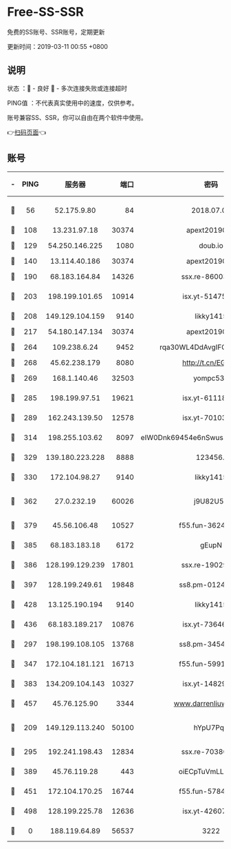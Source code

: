 # Free-SS-SSR

免费的SS账号、SSR账号，定期更新

更新时间：2019-03-11 00:55 +0800

## 说明

状态     ：🙂 - 良好 🙁 - 多次连接失败或连接超时

PING值   ：不代表真实使用中的速度，仅供参考。

账号兼容SS、SSR，你可以自由在两个软件中使用。

👉[扫码页面](https://liesauer.github.io/Free-SS-SSR/)👈

## 账号

|-|PING|服务器|端口|密码|加密方式|区域|
|:----:|:----:|:-----:|-----:|:----:|:----:|:----:|
|🙂|56|52.175.9.80|84|2018.07.07|chacha20-ietf-poly1305|HK|
|🙂|108|13.231.97.18|30374|apext2019006|chacha20|JP|
|🙂|129|54.250.146.225|1080|doub.io|aes-256-cfb|JP|
|🙂|140|13.114.40.186|30374|apext2019006|chacha20|JP|
|🙂|190|68.183.164.84|14326|ssx.re-86003792|aes-256-cfb|US|
|🙂|203|198.199.101.65|10914|isx.yt-51475451|aes-256-cfb|US|
|🙂|208|149.129.104.159|9140|likky1415|aes-256-cfb|HK|
|🙂|217|54.180.147.134|30374|apext2019006|chacha20|KR|
|🙂|264|109.238.6.24|9452|rqa30WL4DdAvgIFG6Fs3znzTa|aes-256-cfb|FR|
|🙂|268|45.62.238.179|8080|http://t.cn/EGJIyrl|rc4-md5|CA|
|🙂|269|168.1.140.46|32503|yompc535|aes-256-cfb|AU|
|🙂|285|198.199.97.51|19621|isx.yt-61118042|aes-256-cfb|US|
|🙂|289|162.243.139.50|12578|isx.yt-70103288|aes-256-cfb|US|
|🙂|314|198.255.103.62|8097|eIW0Dnk69454e6nSwuspv9DmS201tQ0D|aes-256-cfb|US|
|🙂|329|139.180.223.228|8888|123456..|aes-256-cfb|JP|
|🙂|330|172.104.98.27|9140|likky1415|aes-256-cfb|JP|
|🙂|362|27.0.232.19|60026|j9U82U53|xchacha20-ietf-poly1305|HK|
|🙂|379|45.56.106.48|10527|f55.fun-36242266|aes-256-cfb|US|
|🙂|385|68.183.183.18|6172|gEupN|aes-256-cfb|SG|
|🙂|386|128.199.129.239|17801|ssx.re-19029637|aes-256-cfb|SG|
|🙂|397|128.199.249.61|19848|ss8.pm-01244950|aes-256-cfb|SG|
|🙂|428|13.125.190.194|9140|likky1415|aes-256-cfb|KR|
|🙂|436|68.183.189.217|10876|isx.yt-73646645|aes-256-cfb|SG|
|🙂|297|198.199.108.105|13768|ss8.pm-34548033|aes-256-cfb|US|
|🙂|347|172.104.181.121|16713|f55.fun-59911969|aes-256-cfb|SG|
|🙂|383|134.209.104.143|10327|isx.yt-14829527|aes-256-cfb|SG|
|🙂|457|45.76.125.90|3344|www.darrenliuwei.com|aes-256-cfb|AU|
|🙁|209|149.129.113.240|50100|hYpU7PqP|chacha20-ietf-poly1305|CN|
|🙁|295|192.241.198.43|12834|ssx.re-70380369|aes-256-cfb|US|
|🙁|389|45.76.119.28|443|oiECpTuVmLLxk4Ts|aes-256-cfb|AU|
|🙁|451|172.104.170.25|16744|f55.fun-57847062|aes-256-cfb|SG|
|🙁|498|128.199.225.78|12636|isx.yt-42607822|aes-256-cfb|SG|
|🙁|0|188.119.64.89|56537|3222|aes-256-cfb|RU|
